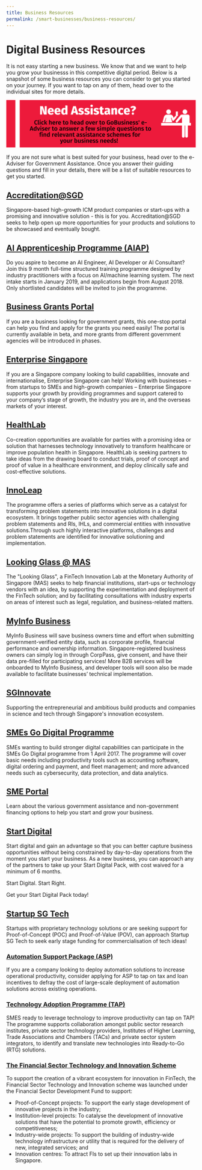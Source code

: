 ```yaml
---
title: Business Resources 
permalink: /smart-businesses/business-resources/
---
```


# Digital Business Resources

It is not easy starting a new business. We know that and we want to help you grow your businesss in this competitive digital period. Below is a snapshot of some business resources you can consider to get you started on your journey. If you want to tap on any of them, head over to the individual sites for more details. 

<div style="width:100%;display:flex;justify-content:center;"><a href="https://gaeadviser.gobusiness.gov.sg" target="_blank"><img alt="e-adviser banner" src="/images/business/e-adviser-banner.png"></a></div>

If you are not sure what is best suited for your business, head over to the e-Adviser for Government Assistance. Once you answer their guiding questions and fill in your details, there will be a list of suitable resources to get you started.


<a href="https://www.imda.gov.sg/programme-listing/accreditation-at-sgd" target="_blank"><h2>Accreditation@SGD</h2></a>

Singapore-based high-growth ICM product companies or start-ups with a promising and innovative solution - this is for you. Accreditation@SGD seeks to help open up more opportunities for your products and solutions to be showcased and eventually bought.


<a href="https://www.aisingapore.org/aiap/" target="_blank"><h2>AI Apprenticeship Programme (AIAP)</h2></a>

Do you aspire to become an AI Engineer, AI Developer or AI Consultant? Join this 9 month full-time structured training programme designed by industry practitioners with a focus on AI/machine learning system. The next intake starts in January 2019, and applications begin from August 2018. Only shortlisted candidates will be invited to join the programme.


<a href="https://www.businessgrants.gov.sg/" target="_blank"><h2>Business Grants Portal</h2></a>

If you are a business looking for government grants, this one-stop portal can help you find and apply for the grants you need easily! The portal is currently available in beta, and more grants from different government agencies will be introduced in phases.


<a href="https://www.enterprisesg.gov.sg/" target="_blank"><h2>Enterprise Singapore</h2></a>

If you are a Singapore company looking to build capabilities, innovate and internationalise, Enterprise Singapore can help! Working with businesses – from startups to SMEs and high-growth companies – Enterprise Singapore supports your growth by providing programmes and support catered to your company’s stage of growth, the industry you are in, and the overseas markets of your interest.


<a href="https://www.ihis.com.sg/HealthLab" target="_blank"><h2>HealthLab</h2></a>

Co-creation opportunities are available for parties with a promising idea or solution that harnesses technology innovatively to transform healthcare or improve population health in Singapore. HealthLab is seeking partners to take ideas from the drawing board to conduct trials, proof of concept and proof of value in a healthcare environment, and deploy clinically safe and cost-effective solutions.
  

<a href="https://www.tech.gov.sg/files/media/media-releases/2017/02/Annex%20B%20InnoLeap%20Factsheet.pdf" target="_blank"><h2>InnoLeap</h2></a>

The programme offers a series of platforms which serve as a catalyst for transforming problem statements into innovative solutions in a digital ecosystem. It brings together public sector agencies with challenging problem statements and RIs, IHLs, and commercial entities with innovative solutions.Through such highly interactive platforms, challenges and problem statements are identified for innovative solutioning and implementation.


<a href="https://www.mas.gov.sg/news/media-releases/2016/mas-establishes-fintech-innovation-lab" target="_blank"><h2>Looking Glass @ MAS</h2></a>

The "Looking Glass", a FinTech Innovation Lab at the Monetary Authority of Singapore (MAS) seeks to help financial institutions, start-ups or technology vendors with an idea, by supporting the experimentation and deployment of the FinTech solution; and by facilitating consultations with industry experts on areas of interest such as legal, regulation, and business-related matters.


<a href="https://business.myinfo.gov.sg/" target="_blank"><h2>MyInfo Business</h2></a>

MyInfo Business will save business owners time and effort when submitting government-verified entity data, such as corporate profile, financial performance and ownership information. Singapore-registered business owners can simply log in through CorpPass, give consent, and have their data pre-filled for participating services! More B2B services will be onboarded to MyInfo Business, and developer tools will soon also be made available to facilitate businesses’ technical implementation.


<a href="https://www.sginnovate.com/" target="_blank"><h2>SGInnovate</h2></a>

Supporting the entrepreneurial and ambitious build products and companies in science and tech through Singapore's innovation ecosystem.


<a href="https://www.imda.gov.sg/smesgodigital" target="_blank"><h2>SMEs Go Digital Programme</h2></a>

SMEs wanting to build stronger digital capabilities can participate in the SMEs Go Digital programme from 1 April 2017. The programme will cover basic needs including productivity tools such as accounting software, digital ordering and payment, and fleet management; and more advanced needs such as cybersecurity, data protection, and data analytics.


<a href="https://www.smeportal.sg/content/smeportal/en/home.html" target="_blank"><h2>SME Portal</h2></a>

Learn about the various government assistance and non-government financing options to help you start and grow your business.


<a href="https://www.imda.gov.sg/StartDigital" target="_blank"><h2>Start Digital</h2></a>

Start digital and gain an advantage so that you can better capture business opportunities without being constrained by day-to-day operations from the moment you start your business. As a new business, you can approach any of the partners to take up your Start Digital Pack, with cost waived for a minimum of 6 months.

Start Digital. Start Right.

Get your Start Digital Pack today!


<a href="http://www.startupsg.net/startupsg-tech" target="_blank"><h2>Startup SG Tech</h2></a>

Startups with proprietary technology solutions or are seeking support for Proof-of-Concept (POC) and Proof-of-Value (POV), can approach Startup SG Tech to seek early stage funding for commercialisation of tech ideas!

### **[Automation Support Package (ASP)](https://spring.enterprisesg.gov.sg/Growing-Business/Grant/development-areas/Pages/enhancing-business-processes-for-productivity.aspx)**

If you are a company looking to deploy automation solutions to increase operational productivity, consider applying for ASP to tap on tax and loan incentives to defray the cost of large-scale deployment of automation solutions across existing operations.

### **[Technology Adoption Programme (TAP)](https://www.enterprisesg.gov.sg/financial-assistance/grants/for-partners/technology-adoption-programme)**

SMES ready to leverage technology to improve productivity can tap on TAP! The programme supports collaboration amongst public sector research institutes, private sector technology providers, Institutes of Higher Learning, Trade Associations and Chambers (TACs) and private sector system integrators, to identify and translate new technologies into Ready-to-Go (RTG) solutions.

### **[The Financial Sector Technology and Innovation Scheme](http://www.mas.gov.sg/Singapore-Financial-Centre/Smart-Financial-Centre/Setting-up-your-Business.aspx)**

To support the creation of a vibrant ecosystem for innovation in FinTech, the Financial Sector Technology and Innovation scheme was launched under the Financial Sector Development Fund to support:

-   Proof-of-Concept projects: To support the early stage development of innovative projects in the industry;
-   Institution-level projects: To catalyse the development of innovative solutions that have the potential to promote growth, efficiency or competitiveness;
-   Industry-wide projects: To support the building of industry-wide technology infrastructure or utility that is required for the delivery of new, integrated services; and
-   Innovation centres: To attract FIs to set up their innovation labs in Singapore.
